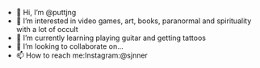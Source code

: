 - 👋 Hi, I’m @puttjng
- 👀 I’m interested in video games, art, books, 
paranormal and spirituality with a lot of occult
- 🌱 I’m currently learning playing guitar and getting tattoos 
- 💞️ I’m looking to collaborate on... 
- 📫 How to reach me:Instagram:@sjnner

<!---
puttjng/puttjng is a ✨ special ✨ repository because its `README.md` (this file) appears on your GitHub profile.
You can click the Preview link to take a look at your changes.
--->

